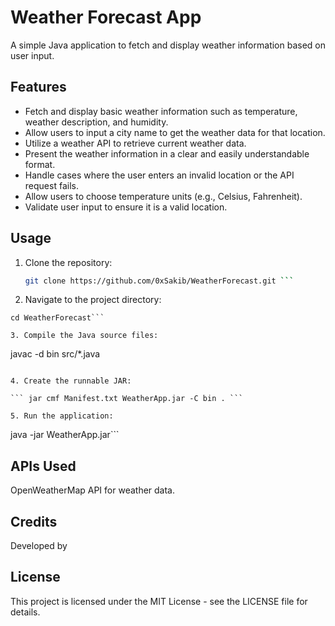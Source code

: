 # Weather Forecast App

A simple Java application to fetch and display weather information based on user input.

## Features

- Fetch and display basic weather information such as temperature, weather description, and humidity.
- Allow users to input a city name to get the weather data for that location.
- Utilize a weather API to retrieve current weather data.
- Present the weather information in a clear and easily understandable format.
- Handle cases where the user enters an invalid location or the API request fails.
- Allow users to choose temperature units (e.g., Celsius, Fahrenheit).
- Validate user input to ensure it is a valid location.

## Usage

1. Clone the repository:
   ```bash
   git clone https://github.com/0xSakib/WeatherForecast.git ```
2. Navigate to the project directory:

```
cd WeatherForecast```

3. Compile the Java source files:
```
javac -d bin src/*.java
```

4. Create the runnable JAR:

``` jar cmf Manifest.txt WeatherApp.jar -C bin . ```

5. Run the application:
```
java -jar WeatherApp.jar```


## APIs Used
OpenWeatherMap API for weather data.

## Credits
Developed by 

## License
This project is licensed under the MIT License - see the LICENSE file for details.
